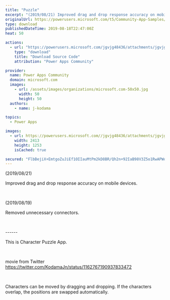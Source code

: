 ```yaml
---
title: "Puzzle"
excerpt: "(2019/08/21) Improved drag and drop response accuracy on mobile devices. (2019/08/19) Removed unnecessary connectors. ------ This is Character Puzzle"
originalUrl: https://powerusers.microsoft.com/t5/Community-App-Samples/Puzzle/td-p/343192
type: download
publishedDateTime: 2019-08-18T22:47:00Z
heat: 50

actions:
  - url: "https://powerusers.microsoft.com/jgvjg48436/attachments/jgvjg48436/AppFeedbackGallery/225/4/puzzle.msapp"
    type: "download"
    title: "Download Source Code"
    attribution: "Power Apps Community"

provider:
  name: Power Apps Community
  domain: microsoft.com
  images:
    - url: /assets/images/organizations/microsoft.com-50x50.jpg
      width: 50
      height: 50
  authors:
    - name: j-kodama

topics:
  - Power Apps

images:
  - url: https://powerusers.microsoft.com//jgvjg48436/attachments/jgvjg48436/AppFeedbackGallery/225/1/puzzle.png
    width: 2413
    height: 1253
    isCached: true

secured: "FlbBejiX+EmtgoZuJiEf1OIIauMtPm2kD8BR/Qh2n+92IaB98V3Z5o1RwAPWopwXotV6qnC+uofRfTjORAAD6ulWIq3dbhZmLAnbeoIgu4N8G+5c/XRKlhnXVivT4ybrtPICqQCC0nSv6FdujG4aXY1FHgI1khCksaPT0lD6BpNWqVl8Lwmy65QVJyc6DIgTP0rmDa+ihDTgEdja+lETsq4/0az9XOXTlZWie/Y8IvpghxPeiiD8jllVMNIEMtaveHq0R/cGG9xHZOEIIrIBwPVm3g84cqjvki/K6v6AEnM4p9oGR+a00bCwSio/EeQd5aEUkGs3qpuiwu7uNb31KmndyXCkygE8CcoF3oJpoTQEOXLVWsUdfh8TBEbFE5wxcUqTGDsEKl8X+pM2AR21CHfTvMMNXctYeH25173aD6KCjhXaySu4GU5TY9CFf1jc;59Ay4JEGFG4x/MLwQ2kMSw=="
---
```

<p>(2019/08/21)</p><p><span>Improved drag and drop response accuracy on mobile devices.</span></p><p>&nbsp;</p><p>(2019/08/19)</p><p>Removed unnecessary connectors.</p><p>&nbsp;</p><p>------</p><p>This is Character Puzzle App.</p><p>&nbsp;</p><p>movie from Twitter<br><a href="https://twitter.com/KodamaJn/status/1162767190937833472" target="_blank" rel="noopener nofollow noopener noreferrer">https://twitter.com/KodamaJn/status/1162767190937833472</a></p><p>&nbsp;</p><p>Characters can be moved by dragging and dropping. If the characters overlap, the positions are swapped automatically.</p>

